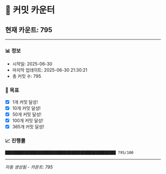 # 🔢 커밋 카운터

## 현재 카운트: 795

---

### 📊 정보
- 시작일: 2025-06-30
- 마지막 업데이트: 2025-06-30 21:30:21
- 총 커밋 수: 795

### 🎯 목표
- [x] 1개 커밋 달성!
- [x] 10개 커밋 달성!
- [x] 50개 커밋 달성!
- [x] 100개 커밋 달성!
- [x] 365개 커밋 달성!

### 📈 진행률
```
██████████████████████████████████████████████████ 795/100
```

---
*자동 생성됨 - 카운트: 795*
